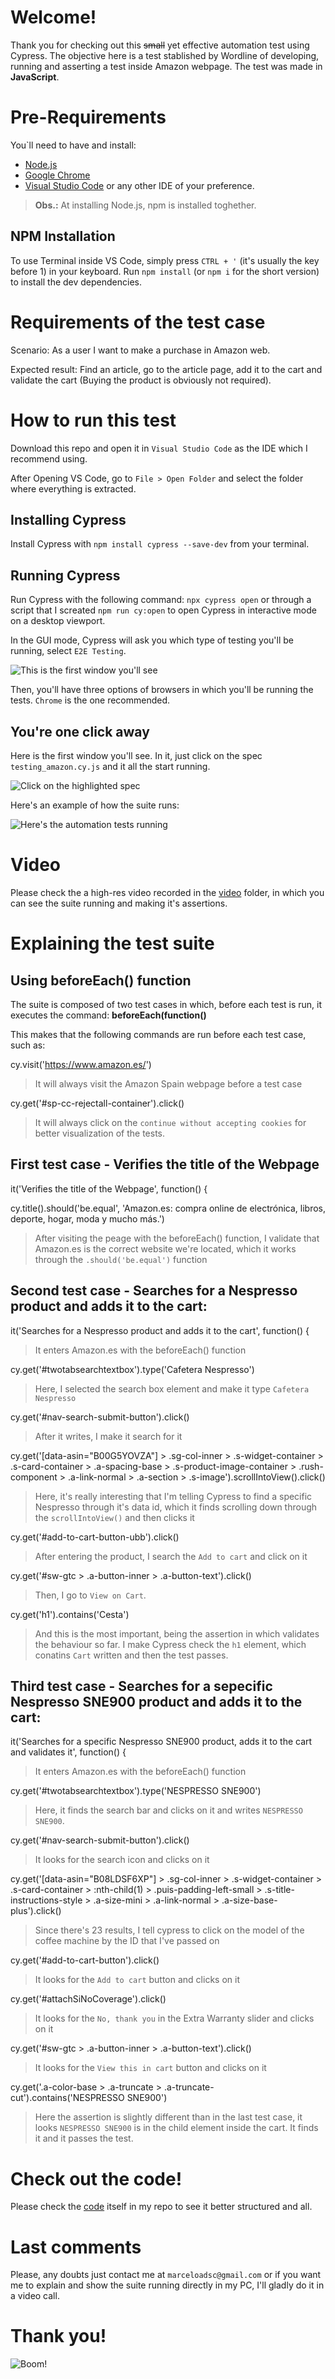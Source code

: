 # Welcome!

Thank you for checking out this ~~small~~ yet effective automation test using Cypress. 
The objective here is a test stablished by Wordline of developing, running and asserting a test inside Amazon webpage.
The test was made in **JavaScript**.

# Pre-Requirements

You`ll need to have and install:

- [Node.js](https://nodejs.org/en/) 
- [Google Chrome](https://www.google.com/chrome/)
- [Visual Studio Code](https://code.visualstudio.com/) or any other IDE of your preference. 

> **Obs.:** At installing Node.js, npm is installed toghether.

## NPM Installation

To use Terminal inside VS Code, simply press `CTRL + '` (it's usually the key before 1) in your keyboard.
Run `npm install`  (or `npm i` for the short version) to install the dev dependencies.

# Requirements of the test case

Scenario: 
As a user I want to make a purchase in Amazon web. 

Expected result: 
Find an article, go to the article page, add it to the cart and validate the cart (Buying the product is obviously not required).

# How to run this test

Download this repo and open it in `Visual Studio Code` as the IDE which I recommend using.

After Opening VS Code, go to `File > Open Folder` and select the folder where everything is extracted.

## Installing Cypress

Install Cypress with `npm install cypress --save-dev` from your terminal.

## Running Cypress

Run Cypress with the following command: `npx cypress open` or through a script that I screated `npm run cy:open` to open Cypress in interactive mode on a desktop viewport.

In the GUI mode, Cypress will ask you which type of testing you'll be running, select `E2E Testing`.

![This is the first window you'll see](/img/cypress_e2e.jpg)

Then, you'll have three options of browsers in which you'll be running the tests. `Chrome` is the one recommended.

## You're one click away

Here is the first window you'll see. In it, just click on the spec `testing_amazon.cy.js` and it all the start running.

![Click on the highlighted spec](/img/cypress_first_window_1.jpg)

Here's an example of how the suite runs:

![Here's the automation tests running](/img/cypress_run.gif) 

# Video
Please check the a high-res video recorded in the [video](https://github.com/mcello23/cypress-amazon/blob/master/cypress/videos/) folder, in which you can see the suite running and making it's assertions.

# Explaining the test suite

## Using beforeEach() function

The suite is composed of two test cases in which, before each test is run, it executes the command: 
**beforeEach(function()**

This makes that the following commands are run before each test case, such as:

cy.visit('https://www.amazon.es/') 
> It will always visit the Amazon Spain webpage before a test case
    
cy.get('#sp-cc-rejectall-container').click() 
> It will always click on the `continue without accepting cookies` for better visualization of the tests.

## First test case - Verifies the title of the Webpage
it('Verifies the title of the Webpage', function() {

cy.title().should('be.equal', 'Amazon.es: compra online de electrónica, libros, deporte, hogar, moda y mucho más.')
> After visiting the peage with the beforeEach() function, I validate that Amazon.es is the correct website we're located, which it works through the `.should('be.equal')` function

## Second test case - Searches for a Nespresso product and adds it to the cart:

it('Searches for a Nespresso product and adds it to the cart', function() {
> It enters Amazon.es with the beforeEach() function

cy.get('#twotabsearchtextbox').type('Cafetera Nespresso') 
> Here, I selected the search box element and make it type `Cafetera Nespresso`

cy.get('#nav-search-submit-button').click()
> After it writes, I make it search for it

cy.get('[data-asin="B00G5YOVZA"] > .sg-col-inner > .s-widget-container > .s-card-container > .a-spacing-base > .s-product-image-container > .rush-component > .a-link-normal > .a-section > .s-image').scrollIntoView().click()
> Here, it's really interesting that I'm telling Cypress to find a specific Nespresso through it's data id, which it finds scrolling down through the `scrollIntoView()` and then clicks it

cy.get('#add-to-cart-button-ubb').click()
> After entering the product, I search the `Add to cart` and click on it

cy.get('#sw-gtc > .a-button-inner > .a-button-text').click()
> Then, I go to `View on Cart`.

cy.get('h1').contains('Cesta')
> And this is the most important, being the assertion in which validates the behaviour so far. I make Cypress check the `h1` element, which conatins `Cart` written and then the test passes.

## Third test case - Searches for a sepecific Nespresso SNE900 product and adds it to the cart:

it('Searches for a specific Nespresso SNE900 product, adds it to the cart and validates it', function() {
> It enters Amazon.es with the beforeEach() function

cy.get('#twotabsearchtextbox').type('NESPRESSO SNE900')
> Here, it finds the search bar and clicks on it and writes `NESPRESSO SNE900`.

cy.get('#nav-search-submit-button').click() 
> It looks for the search icon and clicks on it

cy.get('[data-asin="B08LDSF6XP"] > .sg-col-inner > .s-widget-container > .s-card-container > :nth-child(1) > .puis-padding-left-small > .s-title-instructions-style > .a-size-mini > .a-link-normal > .a-size-base-plus').click()
> Since there's 23 results, I tell cypress to click on the model of the coffee machine by the ID that I've passed on

cy.get('#add-to-cart-button').click()
> It looks for the `Add to cart` button and clicks on it

cy.get('#attachSiNoCoverage').click()
> It looks for the `No, thank you` in the Extra Warranty slider and clicks on it

cy.get('#sw-gtc > .a-button-inner > .a-button-text').click()
> It looks for the `View this in cart` button and clicks on it
  
cy.get('.a-color-base > .a-truncate > .a-truncate-cut').contains('NESPRESSO SNE900')
> Here the assertion is slightly different than in the last test case, it looks `NESPRESSO SNE900` is in the child element inside the cart. It finds it and it passes the test.

# Check out the code!
Please check the [code](https://github.com/mcello23/cypress-amazon/blob/master/cypress/e2e/testing_amazon.cy.js) itself in my repo to see it better structured and all.

# Last comments
Please, any doubts just contact me at `marceloadsc@gmail.com` or if you want me to explain and show the suite running directly in my PC, I'll gladly do it in a video call.

# Thank you!
![Boom!](/img/drop_the_mic.gif) 
